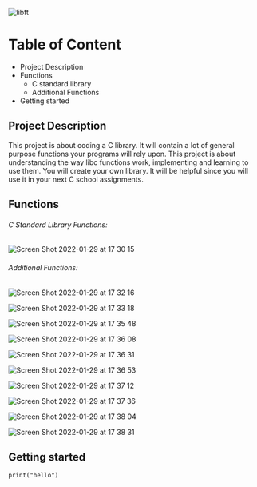 ![libft](https://user-images.githubusercontent.com/61026156/151668351-4c5e30cc-debf-4ddd-8055-f13ada35ad95.gif)
# Table of Content
- Project Description
- Functions
  - C standard library
  - Additional Functions
- Getting started

## Project Description
This project is about coding a C library.
It will contain a lot of general purpose functions your programs will rely upon.
This project is about understanding the way libc functions work, implementing and learning to use them. You will create your own library. It will be helpful since you will use it in your next C school assignments.
## Functions
###### C Standard Library Functions:
![Screen Shot 2022-01-29 at 17 30 15](https://user-images.githubusercontent.com/61026156/151668918-64ac3765-b46c-46ad-ae86-59344107a596.png)
###### Additional Functions:

![Screen Shot 2022-01-29 at 17 32 16](https://user-images.githubusercontent.com/61026156/151668988-dcabd78a-6eea-43b2-8368-cc83df6912f9.png)

![Screen Shot 2022-01-29 at 17 33 18](https://user-images.githubusercontent.com/61026156/151669035-23f753ff-bb55-4cf0-8ab4-2c6724a92d8a.png)

![Screen Shot 2022-01-29 at 17 35 48](https://user-images.githubusercontent.com/61026156/151669109-23de7bd7-91e8-443f-b31e-8e7435d4fb2d.png)

![Screen Shot 2022-01-29 at 17 36 08](https://user-images.githubusercontent.com/61026156/151669130-0eab1c9d-7ebd-4f5a-b25c-68df838b18ab.png)

![Screen Shot 2022-01-29 at 17 36 31](https://user-images.githubusercontent.com/61026156/151669140-37d211d4-4283-4ba5-a7d8-a024d44f616d.png)

![Screen Shot 2022-01-29 at 17 36 53](https://user-images.githubusercontent.com/61026156/151669157-7dc2550f-65a2-47d4-a42f-bcd0acc9954a.png)

![Screen Shot 2022-01-29 at 17 37 12](https://user-images.githubusercontent.com/61026156/151669171-ac20e264-a2a4-4c20-bd96-30deec53b373.png)

![Screen Shot 2022-01-29 at 17 37 36](https://user-images.githubusercontent.com/61026156/151669190-b529b73c-3ddf-48bf-9030-263870ea4e0c.png)

![Screen Shot 2022-01-29 at 17 38 04](https://user-images.githubusercontent.com/61026156/151669208-29aedf8a-6c9d-464b-b4e7-f3f22842404b.png)

![Screen Shot 2022-01-29 at 17 38 31](https://user-images.githubusercontent.com/61026156/151669225-7ff18da0-0c27-42fb-9cd9-81286440e687.png)

## Getting started
`print("hello")`
